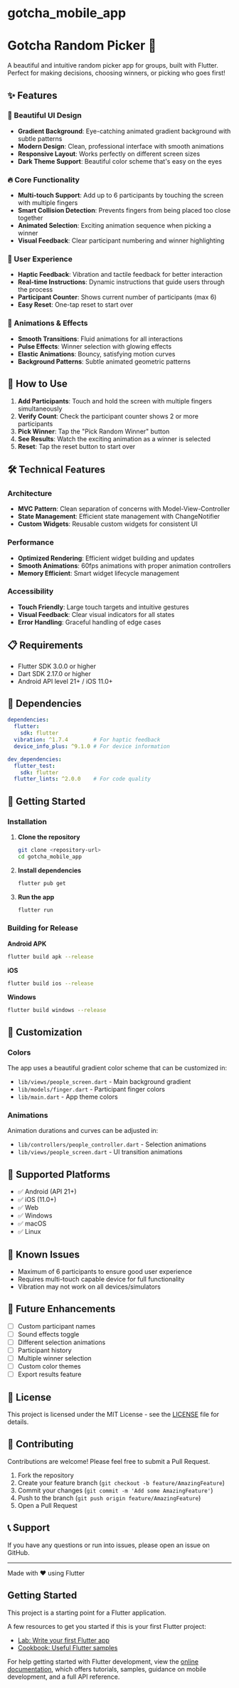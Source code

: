# gotcha_mobile_app

# Gotcha Random Picker 🎲

A beautiful and intuitive random picker app for groups, built with Flutter. Perfect for making decisions, choosing winners, or picking who goes first!

## ✨ Features

### 🎨 Beautiful UI Design
- **Gradient Background**: Eye-catching animated gradient background with subtle patterns
- **Modern Design**: Clean, professional interface with smooth animations
- **Responsive Layout**: Works perfectly on different screen sizes
- **Dark Theme Support**: Beautiful color scheme that's easy on the eyes

### 🔥 Core Functionality
- **Multi-touch Support**: Add up to 6 participants by touching the screen with multiple fingers
- **Smart Collision Detection**: Prevents fingers from being placed too close together
- **Animated Selection**: Exciting animation sequence when picking a winner
- **Visual Feedback**: Clear participant numbering and winner highlighting

### 📱 User Experience
- **Haptic Feedback**: Vibration and tactile feedback for better interaction
- **Real-time Instructions**: Dynamic instructions that guide users through the process
- **Participant Counter**: Shows current number of participants (max 6)
- **Easy Reset**: One-tap reset to start over

### 🎯 Animations & Effects
- **Smooth Transitions**: Fluid animations for all interactions
- **Pulse Effects**: Winner selection with glowing effects
- **Elastic Animations**: Bouncy, satisfying motion curves
- **Background Patterns**: Subtle animated geometric patterns

## 🚀 How to Use

1. **Add Participants**: Touch and hold the screen with multiple fingers simultaneously
2. **Verify Count**: Check the participant counter shows 2 or more participants
3. **Pick Winner**: Tap the "Pick Random Winner" button
4. **See Results**: Watch the exciting animation as a winner is selected
5. **Reset**: Tap the reset button to start over

## 🛠️ Technical Features

### Architecture
- **MVC Pattern**: Clean separation of concerns with Model-View-Controller
- **State Management**: Efficient state management with ChangeNotifier
- **Custom Widgets**: Reusable custom widgets for consistent UI

### Performance
- **Optimized Rendering**: Efficient widget building and updates
- **Smooth Animations**: 60fps animations with proper animation controllers
- **Memory Efficient**: Smart widget lifecycle management

### Accessibility
- **Touch Friendly**: Large touch targets and intuitive gestures
- **Visual Feedback**: Clear visual indicators for all states
- **Error Handling**: Graceful handling of edge cases

## 📋 Requirements

- Flutter SDK 3.0.0 or higher
- Dart SDK 2.17.0 or higher
- Android API level 21+ / iOS 11.0+

## 🔧 Dependencies

```yaml
dependencies:
  flutter:
    sdk: flutter
  vibration: ^1.7.4        # For haptic feedback
  device_info_plus: ^9.1.0 # For device information

dev_dependencies:
  flutter_test:
    sdk: flutter
  flutter_lints: ^2.0.0    # For code quality
```

## 🚀 Getting Started

### Installation

1. **Clone the repository**
   ```bash
   git clone <repository-url>
   cd gotcha_mobile_app
   ```

2. **Install dependencies**
   ```bash
   flutter pub get
   ```

3. **Run the app**
   ```bash
   flutter run
   ```

### Building for Release

**Android APK**
```bash
flutter build apk --release
```

**iOS**
```bash
flutter build ios --release
```

**Windows**
```bash
flutter build windows --release
```

## 🎨 Customization

### Colors
The app uses a beautiful gradient color scheme that can be customized in:
- `lib/views/people_screen.dart` - Main background gradient
- `lib/models/finger.dart` - Participant finger colors
- `lib/main.dart` - App theme colors

### Animations
Animation durations and curves can be adjusted in:
- `lib/controllers/people_controller.dart` - Selection animations
- `lib/views/people_screen.dart` - UI transition animations

## 📱 Supported Platforms

- ✅ Android (API 21+)
- ✅ iOS (11.0+)
- ✅ Web
- ✅ Windows
- ✅ macOS
- ✅ Linux

## 🐛 Known Issues

- Maximum of 6 participants to ensure good user experience
- Requires multi-touch capable device for full functionality
- Vibration may not work on all devices/simulators

## 🔮 Future Enhancements

- [ ] Custom participant names
- [ ] Sound effects toggle
- [ ] Different selection animations
- [ ] Participant history
- [ ] Multiple winner selection
- [ ] Custom color themes
- [ ] Export results feature

## 📄 License

This project is licensed under the MIT License - see the [LICENSE](LICENSE) file for details.

## 🤝 Contributing

Contributions are welcome! Please feel free to submit a Pull Request.

1. Fork the repository
2. Create your feature branch (`git checkout -b feature/AmazingFeature`)
3. Commit your changes (`git commit -m 'Add some AmazingFeature'`)
4. Push to the branch (`git push origin feature/AmazingFeature`)
5. Open a Pull Request

## 📞 Support

If you have any questions or run into issues, please open an issue on GitHub.

---

Made with ❤️ using Flutter

## Getting Started

This project is a starting point for a Flutter application.

A few resources to get you started if this is your first Flutter project:

- [Lab: Write your first Flutter app](https://docs.flutter.dev/get-started/codelab)
- [Cookbook: Useful Flutter samples](https://docs.flutter.dev/cookbook)

For help getting started with Flutter development, view the
[online documentation](https://docs.flutter.dev/), which offers tutorials,
samples, guidance on mobile development, and a full API reference.
